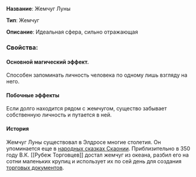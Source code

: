 **Название**: Жемчуг Луны

**Тип**: Жемчуг

**Описание**: Идеальная сфера, сильно отражающая

### Свойства:

#### Основной магический эффект. 
Способен запоминать личность человека по одному лишь взгляду на него.

#### Побочные эффекты
Если долго находится рядом с жемчугом, существо забывает собственную личность и путается в ней.

#### История
Жемчуг Луны существовал в Элдросе многие столетия. Он упоминается еще в [народных сказках Скаонии](Сказы%20об%20Эалдире,%20боге%20морей.md). Приблизительно в 350 году В.К. [[Рубеж Торговцев]] достал жемчуг из океана, разбил его на сотни маленьких крупиц и использует их по сей день для создания [торговых документов](Торговый%20Документ.md).




